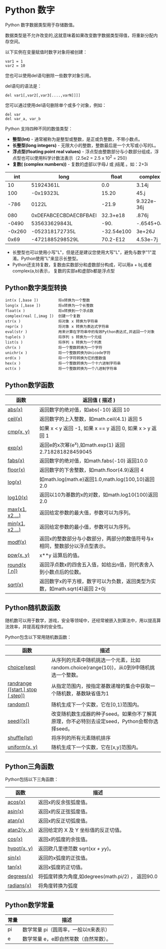 
# Python 数字

Python 数字数据类型用于存储数值。

数据类型是不允许改变的,这就意味着如果改变数字数据类型得值，将重新分配内存空间。

以下实例在变量赋值时数字对象将被创建：

```
var1 = 1
var2 = 10

```

您也可以使用del语句删除一些数字对象引用。

del语句的语法是：

```
del var1[,var2[,var3[....,varN]]]]

```

您可以通过使用del语句删除单个或多个对象，例如：

```
del var
del var_a, var_b

```

Python 支持四种不同的数值类型：

*   **整型(Int)** - 通常被称为是整型或整数，是正或负整数，不带小数点。
*   **长整型(long integers)** - 无限大小的整数，整数最后是一个大写或小写的L。
*   **浮点型(floating point real values)** - 浮点型由整数部分与小数部分组成，浮点型也可以使用科学计数法表示（2.5e2 = 2.5 x 10<sup>2</sup> = 250）
*   **复数( (complex numbers))** - 复数的虚部以字母J 或 j结尾 。如：2+3i

| int | long | float | complex |
| --- | --- | --- | --- |
| 10 | 51924361L | 0.0 | 3.14j |
| 100 | -0x19323L | 15.20 | 45.j |
| -786 | 0122L | -21.9 | 9.322e-36j |
| 080 | 0xDEFABCECBDAECBFBAEl | 32.3+e18 | .876j |
| -0490 | 535633629843L | -90. | -.6545+0J |
| -0x260 | -052318172735L | -32.54e100 | 3e+26J |
| 0x69 | -4721885298529L | 70.2-E12 | 4.53e-7j |

*   长整型也可以使用小写"L"，但是还是建议您使用大写"L"，避免与数字"1"混淆。Python使用"L"来显示长整型。
*   Python还支持复数，复数由实数部分和虚数部分构成，可以用a + bj,或者complex(a,b)表示， 复数的实部a和虚部b都是浮点型

## Python数字类型转换

```
int(x [,base ])         将x转换为一个整数  
long(x [,base ])        将x转换为一个长整数  
float(x )               将x转换到一个浮点数  
complex(real [,imag ])  创建一个复数  
str(x )                 将对象 x 转换为字符串  
repr(x )                将对象 x 转换为表达式字符串  
eval(str )              用来计算在字符串中的有效Python表达式,并返回一个对象  
tuple(s )               将序列 s 转换为一个元组  
list(s )                将序列 s 转换为一个列表  
chr(x )                 将一个整数转换为一个字符  
unichr(x )              将一个整数转换为Unicode字符  
ord(x )                 将一个字符转换为它的整数值  
hex(x )                 将一个整数转换为一个十六进制字符串  
oct(x )                 将一个整数转换为一个八进制字符串  

```

## Python数学函数

| 函数 | 返回值 ( 描述 ) |
| --- | --- |
| [abs(x)](func-number-abs.html) | 返回数字的绝对值，如abs(-10) 返回 10 |
| [ceil(x)](func-number-ceil.html) | 返回数字的上入整数，如math.ceil(4.1) 返回 5 |
| [cmp(x, y)](func-number-cmp.html) | 如果 x < y 返回 -1, 如果 x == y 返回 0, 如果 x > y 返回 1 |
| [exp(x)](func-number-exp.html) | 返回e的x次幂(e<sup>x</sup>),如math.exp(1) 返回2.718281828459045 |
| [fabs(x)](func-number-fabs.html) | 返回数字的绝对值，如math.fabs(-10) 返回10.0 |
| [floor(x)](func-number-floor.html) | 返回数字的下舍整数，如math.floor(4.9)返回 4 |
| [log(x)](func-number-log.html) | 如math.log(math.e)返回1.0,math.log(100,10)返回2.0 |
| [log10(x)](func-number-log10.html) | 返回以10为基数的x的对数，如math.log10(100)返回 2.0 |
| [max(x1, x2,...)](func-number-max.html) | 返回给定参数的最大值，参数可以为序列。 |
| [min(x1, x2,...)](func-number-min.html) | 返回给定参数的最小值，参数可以为序列。 |
| [modf(x)](func-number-modf.html) | 返回x的整数部分与小数部分，两部分的数值符号与x相同，整数部分以浮点型表示。 |
| [pow(x, y)](func-number-pow.html) | x**y 运算后的值。 |
| [round(x [,n])](func-number-round.html) | 返回浮点数x的四舍五入值，如给出n值，则代表舍入到小数点后的位数。 |
| [sqrt(x)](func-number-sqrt.html) | 返回数字x的平方根，数字可以为负数，返回类型为实数，如math.sqrt(4)返回 2+0j |

## Python随机数函数

随机数可以用于数学，游戏，安全等领域中，还经常被嵌入到算法中，用以提高算法效率，并提高程序的安全性。

Python包含以下常用随机数函数：

| 函数 | 描述 |
| --- | --- |
| [choice(seq)](func-number-choice.html) | 从序列的元素中随机挑选一个元素，比如random.choice(range(10))，从0到9中随机挑选一个整数。 |
| [randrange ([start,] stop [,step])](func-number-randrange.html) | 从指定范围内，按指定基数递增的集合中获取一个随机数，基数缺省值为1 |
| [random()](func-number-random.html) | 随机生成下一个实数，它在[0,1)范围内。 |
| [seed([x])](func-number-seed.html) | 改变随机数生成器的种子seed。如果你不了解其原理，你不必特别去设定seed，Python会帮你选择seed。 |
| [shuffle(lst)](func-number-shuffle.html) | 将序列的所有元素随机排序 |
| [uniform(x, y)](func-number-uniform.html) | 随机生成下一个实数，它在[x,y]范围内。 |

## Python三角函数

Python包括以下三角函数：

| 函数 | 描述 |
| --- | --- |
| [acos(x)](func-number-acos.html) | 返回x的反余弦弧度值。 |
| [asin(x)](func-number-asin.html) | 返回x的反正弦弧度值。 |
| [atan(x)](func-number-atan.html) | 返回x的反正切弧度值。 |
| [atan2(y, x)](func-number-atan2.html) | 返回给定的 X 及 Y 坐标值的反正切值。 |
| [cos(x)](func-number-cos.html) | 返回x的弧度的余弦值。 |
| [hypot(x, y)](func-number-hypot.html) | 返回欧几里德范数 sqrt(x*x + y*y)。 |
| [sin(x)](func-number-sin.html) | 返回的x弧度的正弦值。 |
| [tan(x)](func-number-tan.html) | 返回x弧度的正切值。 |
| [degrees(x)](func-number-degrees.html) | 将弧度转换为角度,如degrees(math.pi/2) ， 返回90.0 |
| [radians(x)](func-number-radians.html) | 将角度转换为弧度 |

## Python数学常量

| 常量 | 描述 |
| --- | --- |
| pi | 数学常量 pi（圆周率，一般以π来表示） |
| e | 数学常量 e，e即自然常数（自然常数）。 |


